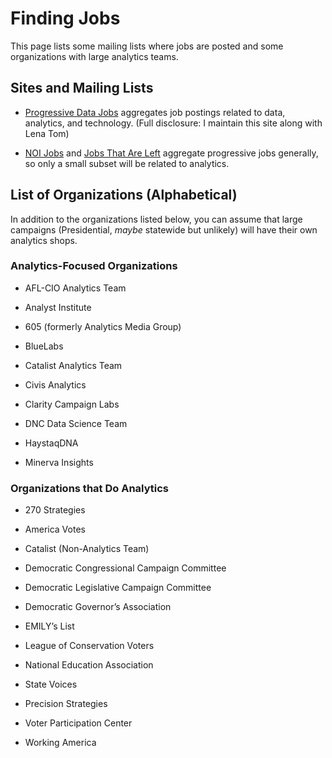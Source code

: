 # Finding Jobs

This page lists some mailing lists where jobs are posted and some organizations with large analytics teams.

## Sites and Mailing Lists

* [Progressive Data Jobs](https://www.progressivedatajobs.org/) aggregates job postings related to data, analytics, and technology. (Full disclosure: I maintain this site along with Lena Tom)

* [NOI Jobs](https://groups.google.com/forum/#!forum/noi-jobs) and [Jobs That Are Left](https://groups.google.com/forum/#!forum/jobsthatareleft) aggregate progressive jobs generally, so only a small subset will be related to analytics. 

##  List of Organizations (Alphabetical)

In addition to the organizations listed below, you can assume that large campaigns (Presidential, *maybe* statewide but unlikely) will have their own analytics shops.

### Analytics-Focused Organizations

* AFL-CIO Analytics Team

* Analyst Institute

* 605 (formerly Analytics Media Group)

* BlueLabs

* Catalist Analytics Team

* Civis Analytics

* Clarity Campaign Labs

* DNC Data Science Team

* HaystaqDNA

* Minerva Insights

### Organizations that Do Analytics

* 270 Strategies

* America Votes

* Catalist (Non-Analytics Team)

* Democratic Congressional Campaign Committee

* Democratic Legislative Campaign Committee

* Democratic Governor’s Association

* EMILY’s List

* League of Conservation Voters

* National Education Association

* State Voices

* Precision Strategies

* Voter Participation Center

* Working America
